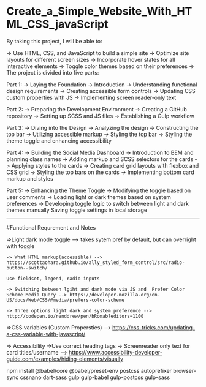 # Create_a_Simple_Website_With_HTML_CSS_javaScript

By taking this project, I will be able to:

-> Use HTML, CSS, and JavaScript to build a simple site
-> Optimize site layouts for different screen sizes
-> Incorporate hover states for all interactive elements
-> Toggle color themes based on their preferences
-> The project is divided into five parts:

Part 1:
-> Laying the Foundation
-> Introduction
-> Understanding functional design requirements
-> Creating accessible form controls
-> Updating CSS custom properties with JS
-> Implementing screen reader-only text

Part 2:
-> Preparing the Development Environment
-> Creating a GitHub repository
-> Setting up SCSS and JS files
-> Establishing a Gulp workflow

Part 3:
-> Diving into the Design
-> Analyzing the design
-> Constructing the top bar
-> Utilizing accessible markup
-> Styling the top bar
-> Styling the theme toggle and enhancing accessibility

Part 4:
-> Building the Social Media Dashboard
-> Introduction to BEM and planning class names
-> Adding markup and SCSS selectors for the cards
-> Applying styles to the cards
-> Creating card grid layouts with flexbox and CSS grid
-> Styling the top bars on the cards
-> Implementing bottom card markup and styles

Part 5:
-> Enhancing the Theme Toggle
-> Modifying the toggle based on user comments
-> Loading light or dark themes based on system preferences
-> Developing toggle logic to switch between light and dark themes manually
Saving toggle settings in local storage

---

#Functional Requrement and Notes

=>Light dark mode toggle --> takes sytem pref by default, but can overright with toggle

    -> What HTML markup(accessible) --> https://scottaohara.github.io/ally_styled_form_control/src/radio-button--switch/

    Use fieldset, legend, radio inputs

    -> Switching between lgiht and dark mode via JS and  Prefer Color Scheme Media Query --> https://developer.mozilla.org/en-US/docs/Web/CSS/@media/prefers-color-scheme

    -> Three options light dark and system preference --> http://codepen.io/renddrew/pen/bRomab?editors=1100

=>CSS variables (Custom Propersties) --> https://css-tricks.com/updating-a-css-variable-with-javascript/

=> Accessibility
->Use correct heading tags
-> Screenreader only text for card titles/username --> https://www.accessibility-developer-guide.com/examples/hiding-elements/visually

npm install @babel/core @babel/preset-env postcss autoprefixer browser-sync cssnano dart-sass gulp gulp-babel gulp-postcss gulp-sass
